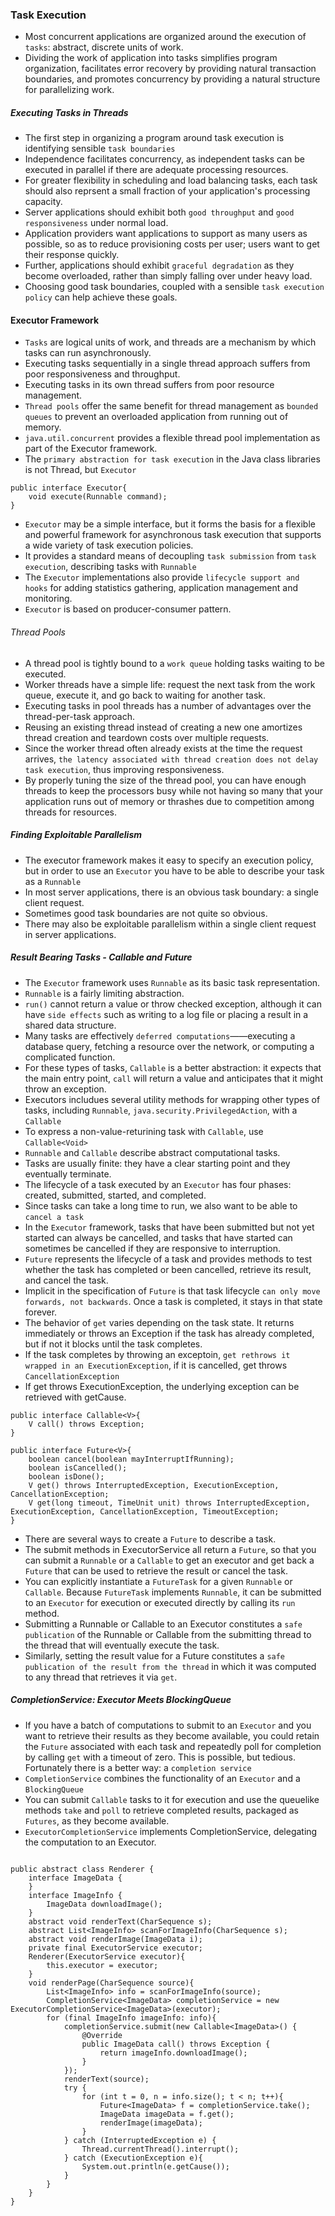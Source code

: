 ### Task Execution
- Most concurrent applications are organized around the execution of `tasks`: abstract, discrete units of work. 
- Dividing the work of application into tasks simplifies program organization, facilitates error recovery by providing natural transaction boundaries, and promotes concurrency by providing a natural structure for parallelizing work.

##### Executing Tasks in Threads

- The first step in organizing a program around task execution is identifying sensible `task boundaries`
- Independence facilitates concurrency, as independent tasks can be executed in parallel if there are adequate processing resources.
- For greater flexibility in scheduling and load balancing tasks, each task should also reprsent a small fraction of your application's processing capacity.
- Server applications should exhibit both `good throughput` and `good responsiveness` under normal load.
- Application providers want applications to support as many users as possible, so as to reduce provisioning costs per user; users want to get their response quickly.
- Further, applications should exhibit `graceful degradation` as they become overloaded, rather than simply falling over under heavy load.
- Choosing good task boundaries, coupled with a sensible `task execution policy` can help achieve these goals.
#### Executor Framework
- `Tasks` are logical units of work, and threads are a mechanism by which tasks can run asynchronously.
- Executing tasks sequentially in a single thread approach suffers from poor responsiveness and throughput.
- Executing tasks in its own thread suffers from poor resource management.
- `Thread pools` offer the same benefit for thread management as `bounded queues` to prevent an overloaded application from running out of memory.
-  `java.util.concurrent` provides a flexible thread pool implementation as part of the Executor framework.
- The `primary abstraction for task execution` in the Java class libraries is not Thread, but `Executor`
```
public interface Executor{
    void execute(Runnable command);
}
```
- `Executor` may be a simple interface, but it forms the basis for a flexible and powerful framework for asynchronous task execution that supports a wide variety of task execution policies.
- It provides a standard means of decoupling `task submission` from `task execution`, describing tasks with `Runnable`
- The `Executor` implementations also provide `lifecycle support and hooks` for adding statistics gathering, application management and monitoring.
- `Executor` is based on producer-consumer pattern.
###### Thread Pools
- A thread pool is tightly bound to a `work queue` holding tasks waiting to be executed.
- Worker threads have a simple life: request the next task from the work queue, execute it, and go back to waiting for another task.
- Executing tasks in pool threads has a number of advantages over the thread-per-task approach.
- Reusing an existing thread instead of creating a new one amortizes thread creation and teardown costs over multiple requests.
- Since the worker thread often already exists at the time the request arrives, `the latency associated with thread creation does not delay task execution`, thus improving responsiveness.
- By properly tuning the size of the thread pool, you can have enough threads to keep the processors busy while not having so many that your application runs out of memory or thrashes due to competition among threads for resources.
##### Finding Exploitable Parallelism
- The executor framework makes it easy to specify an execution policy, but in order to use an `Executor` you have to be able to describe your task as a `Runnable`
- In most server applications, there is an obvious task boundary: a single client request.
- Sometimes good task boundaries are not quite so obvious.
- There may also be exploitable parallelism within a single client request in server applications.
##### Result Bearing Tasks - Callable and Future
- The `Executor` framework uses `Runnable` as its basic task representation.
- `Runnable` is a fairly limiting abstraction.
- `run()` cannot return a value or throw checked exception, although it can have `side effects` such as writing to a log file or placing a result in a shared data structure.
- Many tasks are effectively `deferred computations`——executing a database query, fetching a resource over the network, or computing a complicated function. 
- For these types of tasks, `Callable` is a better abstraction: it expects that the main entry point, `call` will return a value and anticipates that it might throw an exception.
- Executors includues several utility methods for wrapping other types of tasks, including `Runnable`, `java.security.PrivilegedAction`, with a `Callable`
- To express a non-value-returining task with `Callable`, use `Callable<Void>`
- `Runnable` and `Callable` describe abstract computational tasks.
- Tasks are usually finite: they have a clear starting point and they eventually terminate.
- The lifecycle of a task executed by an `Executor` has four phases: created, submitted, started, and completed.
- Since tasks can take a long time to run, we also want to be able to `cancel a task`
- In the `Executor` framework, tasks that have been submitted but not yet started can always be cancelled, and tasks that have started can sometimes be cancelled if they are responsive to interruption.
- `Future` represents the lifecycle of a task and provides methods to test whether the task has completed or been cancelled, retrieve its result, and cancel the task.
- Implicit in the specification of `Future` is that task lifecycle `can only move forwards, not backwards`. Once a task is completed, it stays in that state forever.
- The behavior of `get` varies depending on the task state. It returns immediately or throws an Exception if the task has already completed, but if not it blocks until the task completes.
- If the task completes by throwing an exceptoin, `get rethrows it wrapped in an ExecutionException`, if it is cancelled, get throws `CancellationException`
- If get throws ExecutionException, the underlying exception can be retrieved with getCause.
```
public interface Callable<V>{
    V call() throws Exception;
}

public interface Future<V>{
    boolean cancel(boolean mayInterruptIfRunning);
    boolean isCancelled();
    boolean isDone();
    V get() throws InterruptedException, ExecutionException, CancellationException;
    V get(long timeout, TimeUnit unit) throws InterruptedException, ExecutionException, CancellationException, TimeoutException;
}
```
- There are several ways to create a `Future` to describe a task.
- The submit methods in ExecutorService all return a `Future`, so that you can submit a `Runnable` or a `Callable` to get an executor and get back a `Future` that can be used to retrieve the result or cancel the task.
- You can explicitly instantiate a `FutureTask` for a given `Runnable` or `Callable`. Because `FutureTask` implements `Runnable`, it can be submitted to an `Executor` for execution or executed directly by calling its `run` method.
- Submitting a Runnable or Callable to an Executor constitutes a `safe publication` of the Runnable or Callable from the submitting thread to the thread that will eventually execute the task. 
- Similarly, setting the result value for a Future constitutes a `safe publication of the result from the thread` in which it was computed to any thread that retrieves it via `get`.
##### CompletionService: Executor Meets BlockingQueue
- If you have a batch of computations to submit to an `Executor` and you want to retrieve their results as they become available, you could retain the `Future` associated with each task and repeatedly poll for completion by calling `get` with a timeout of zero. This is possible, but tedious. Fortunately there is a better way: a `completion service`
- `CompletionService` combines the functionality of an `Executor` and a `BlockingQueue`
- You can submit `Callable` tasks to it for execution and use the queuelike methods `take` and `poll` to retrieve completed results, packaged as `Futures`, as they become available.
- `ExecutorCompletionService` implements CompletionService, delegating the computation to an Executor.
```

public abstract class Renderer {
    interface ImageData {
    }
    interface ImageInfo {
        ImageData downloadImage();
    }
    abstract void renderText(CharSequence s);
    abstract List<ImageInfo> scanForImageInfo(CharSequence s);
    abstract void renderImage(ImageData i);
    private final ExecutorService executor;
    Renderer(ExecutorService executor){
        this.executor = executor;
    }
    void renderPage(CharSequence source){
        List<ImageInfo> info = scanForImageInfo(source);
        CompletionService<ImageData> completionService = new ExecutorCompletionService<ImageData>(executor);
        for (final ImageInfo imageInfo: info){
            completionService.submit(new Callable<ImageData>() {
                @Override
                public ImageData call() throws Exception {
                    return imageInfo.downloadImage();
                }
            });
            renderText(source);
            try {
                for (int t = 0, n = info.size(); t < n; t++){
                    Future<ImageData> f = completionService.take();
                    ImageData imageData = f.get();
                    renderImage(imageData);
                }
            } catch (InterruptedException e) {
                Thread.currentThread().interrupt();
            } catch (ExecutionException e){
                System.out.println(e.getCause());
            }
        }
    }
}
```
